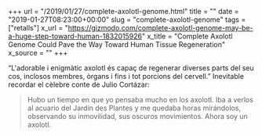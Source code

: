 +++
url = "/2019/01/27/complete-axolotl-genome.html"
title = ""
date = "2019-01-27T08:23:00+00:00"
slug = "complete-axolotl-genome"
tags = ["retalls"]
x_url = "https://gizmodo.com/complete-axolotl-genome-may-be-a-huge-step-toward-human-1832015926"
x_title = "Complete Axolotl Genome Could Pave the Way Toward Human Tissue Regeneration"
x_source = ""
+++


“L'adorable i enigmàtic axolotl és capaç de regenerar diverses parts del seu cos, inclosos membres, òrgans i fins i tot porcions del cervell.” Inevitable recordar el cèlebre conte de Julio Cortázar:

> Hubo un tiempo en que yo pensaba mucho en los axolotl. Iba a verlos al acuario del Jardín des Plantes y me quedaba horas mirándolos, observando su inmovilidad, sus oscuros movimientos. Ahora soy un axolotl.
